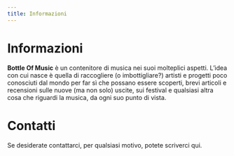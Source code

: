 ```yaml
---
title: Informazioni
---
```

# Informazioni

**Bottle Of Music** è un contenitore di musica nei suoi molteplici aspetti. L’idea con cui nasce è quella di raccogliere (o imbottigliare?) artisti e progetti poco conosciuti dal mondo per far sì che possano essere scoperti, brevi articoli e recensioni sulle nuove (ma non solo) uscite, sui festival e qualsiasi altra cosa che riguardi la musica, da ogni suo punto di vista.

# Contatti

Se desiderate contattarci, per qualsiasi motivo, potete scriverci qui.

<ContactForm></ContactForm>
